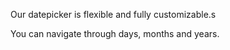 <p>Our datepicker is flexible and fully customizable.s</p>
<p>You can navigate through days, months and years.</p>

